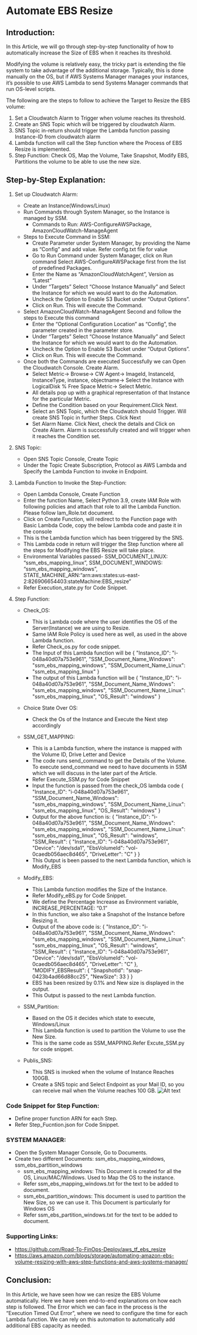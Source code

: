 # Automate EBS Resize
## Introduction:
In this Article, we will go through step-by-step functionality of how to automatically increase the Size of EBS when it reaches its threshold.

Modifying the volume is relatively easy, the tricky part is extending the file system to take advantage of the additional storage. Typically, this is done manually on the OS, but if AWS Systems Manager manages your instances, it’s possible to use AWS Lambda to send Systems Manager commands that run OS-level scripts.

The following are the steps to follow to achieve the Target to Resize the EBS volume:
1. Set a Cloudwatch Alarm to Trigger when volume reaches its threshold.
2. Create an SNS Topic which will be triggered by cloudwatch Alarm.
3. SNS Topic in-return should trigger the Lambda function passing Instance-ID from cloudwatch alarm
4. Lambda function will call the Step function where the Process of EBS Resize is implemented.
5. Step Function: Check OS, Map the Volume, Take Snapshot, Modify EBS, Partitions the volume to be able to use the new size.

## Step-by-Step Explanation:
1. Set up Cloudwatch Alarm:  
	* Create an Instance(Windows/Linux)
	* Run Commands through System Manager, so the Instance is managed by SSM.
		* Commands to Run: AWS-ConfigureAWSPackage, AmazonCloudWatch-ManageAgent
	* Steps to Execute Command in SSM:
		* Create Parameter under System Manager, by providing the Name as “Config” and add value. Refer config.txt file for value
		* Go to Run Command under System Manager, click on Run command Select AWS-ConfigureAWSPackage first from the list of predefined Packages.
		* Enter the Name as “AmazonCloudWatchAgent”, Version as “Latest”
		* Under “Targets” Select “Choose Instance Manually” and Select the Instance for which we would want to do the Automation.
		* Uncheck the Option to Enable S3 Bucket under “Output Options”. 
		* Click on Run. This will execute the Command.
	* Select AmazonCloudWatch-ManageAgent Second and follow the steps to Execute this command
		* Enter the “Optional Configuration Location” as “Config”, the parameter created in the parameter store.
		* Under “Targets” Select “Choose Instance Manually” and Select the Instance for which we would want to do the Automation.
		* Uncheck the Option to Enable S3 Bucket under “Output Options”. 
		* Click on Run. This will execute the Command.
	* Once both the Commands are executed Successfully we can Open the Cloudwatch Console. Create Alarm.
		* Select Metric-> Browse-> CW Agent-> ImageId, InstanceId, InstanceType, instance, objectname-> Select the Instance with LogicalDisk % Free Space Metric-> Select Metric.
		* All details pop up with a graphical representation of that Instance for the particular Metric.
		* Define the Condition based on your Requirement.Click Next.
		* Select an SNS Topic, which the Cloudwatch should Trigger. Will create SNS Topic in further Steps. Click Next
		* Set Alarm Name. Click Next, check the details and Click on Create Alarm. Alarm is successfully created and will trigger when it reaches the Condition set.

2. SNS Topic:
	* Open SNS Topic Console, Create Topic
	* Under the Topic Create Subscription, Protocol as AWS Lambda and Specify the Lambda Function to invoke in Endpoint.

3. Lambda Function to Invoke the Step-Function:
	* Open Lambda Console, Create Function
	* Enter the function Name, Select Python 3.9, create IAM Role with following policies and attach that role to all the Lambda Function. Please follow Iam_Role.txt document.
	* Click on Create Function, will redirect to the Function page with Basic Lambda Code, copy the below Lambda code and paste it in the console
	* This is the Lambda function which has been triggered by the SNS.
	* This Lambda code in return will trigger the Step function where all the steps for Modifying the EBS Resize will take place.
	* Environmental Variables passed- SSM_DOCUMENT_LINUX: “ssm_ebs_mapping_linux”, SSM_DOCUMENT_WINDOWS: “ssm_ebs_mapping_windows”, STATE_MACHINE_ARN:“arn:aws:states:us-east-2:826906654403:stateMachine:EBS_resize”
	* Refer Execution_state.py for Code Snippet.

4. Step Function:
	* Check_OS:
		* This is Lambda code where the user identifies the OS of the Server(Instance) we are using to Resize.
		* Same IAM Role Policy is used here as well, as used in the above Lambda function.
		* Refer Check_os.py for code snippet.
		* The Input of this Lambda function will be 
		{
  		  "Instance_ID": "i-048a40d07a753e961",
  		  "SSM_Document_Name_Windows": "ssm_ebs_mapping_windows",
		  "SSM_Document_Name_Linux": "ssm_ebs_mapping_linux"
		}
		* The output of this Lambda function will be 
		{
  		  "Instance_ID": "i-048a40d07a753e961",
  		  "SSM_Document_Name_Windows": "ssm_ebs_mapping_windows",
  		  "SSM_Document_Name_Linux": "ssm_ebs_mapping_linux",
    		  "OS_Result": "windows"
		}
	* Choice State Over OS:
		* Check the Os of the Instance and Execute the Next step accordingly
	* SSM_GET_MAPPING:
		* This is a Lambda function, where the instance is mapped with the Volume ID, Drive Letter and Device
		* The code runs send_command to get the Details of the Volume. To execute send_command we need to have documents in SSM which we will discuss in the later part of the Article.
		* Refer Execute_SSM.py for Code Snippet
		* Input the function is passed from the check_OS lambda code
		{
  		  "Instance_ID": "i-048a40d07a753e961",
  		  "SSM_Document_Name_Windows": "ssm_ebs_mapping_windows",
  		  "SSM_Document_Name_Linux": "ssm_ebs_mapping_linux",
  		  "OS_Result": "windows"
		}
		* Output for the above function is:
		{
		  "Instance_ID": "i-048a40d07a753e961",
		  "SSM_Document_Name_Windows": "ssm_ebs_mapping_windows",
		  "SSM_Document_Name_Linux": "ssm_ebs_mapping_linux",
		  "OS_Result": "windows",
		  "SSM_Result": {
		    "Instance_ID": "i-048a40d07a753e961",
		    "Device": "/dev/sda1",
		    "EbsVolumeId": "vol-0caedb056aec8d465",
		    "DriveLetter": "C"
		  }
		}
		* This Output is been passed to the next Lambda function, which is Modify_EBS

	* Modify_EBS:
		* This Lambda function modifies the Size of the Instance.
		* Refer Modify_eBS.py for Code Snippet.
		* We define the Percentage Increase as Environment variable, INCREASE_PERCENTAGE: “0.1”
		* In this function, we also take a Snapshot of the Instance before Resizing it.
		* Output of the above code is:
		{
		  "Instance_ID": "i-048a40d07a753e961",
		  "SSM_Document_Name_Windows": "ssm_ebs_mapping_windows",
		  "SSM_Document_Name_Linux": "ssm_ebs_mapping_linux",
		  "OS_Result": "windows",
		  "SSM_Result": {
		    "Instance_ID": "i-048a40d07a753e961",
		    "Device": "/dev/sda1",
		    "EbsVolumeId": "vol-0caedb056aec8d465",
		    "DriveLetter": "C"
		  },
		  "MODIFY_EBSResult": {
		    "SnapshotId": "snap-0423b4ad66d88cc25",
		    "NewSize": 33
		  }
		}
		* EBS has been resized by 0.1% and New size is displayed in the output.
		* This Output is passed to the next Lambda function.

	* SSM_Partition:
		* Based on the OS it decides which state to execute, Windows/Linux
		* This Lambda function is used to partition the Volume to use the New Size.
		* This is the same code as SSM_MAPPING.Refer Excute_SSM.py for code snippet.

	* Publis_SNS:
		* This SNS is invoked when the volume of Instance Reaches 100GB.
  		* Create a SNS topic and Select Endpoint as your Mail ID, so you can receive mail when the Volume reaches 100 GB.
![Alt text](step_function.png?raw=true)

### Code Snippet for Step Function:
* Define proper function ARN for each Step.
* Refer Step_Fucntion.json for Code Snippet.

### SYSTEM MANAGER:
* Open the System Manager Console, Go to Documents.
* Create two different Documents: ssm_ebs_mapping_windows, ssm_ebs_partition_windows
	* ssm_ebs_mapping_windows: This Document is created for all the OS, Linux/MAC/Windows. Used to Map the OS to the instance.
	* Refer ssm_ebs_mapping_windows.txt for the text to be added to document.
	* ssm_ebs_partition_windows: This document is used to partition the New Size, so we can use it. This Document is particularly for Windows OS
	* Refer ssm_ebs_partition_windows.txt for the text to be added to document.

### Supporting Links:
* https://github.com/Road-To-FinOps-Deploy/aws_tf_ebs_resize 
* https://aws.amazon.com/blogs/storage/automating-amazon-ebs-volume-resizing-with-aws-step-functions-and-aws-systems-manager/

## Conclusion:
In this Article, we have seen how we can resize the EBS Volume automatically. Here we have seen end-to-end explanations on how each step is followed. 
The Error which we can face in the process is the “Execution Timed Out Error”, where we need to configure the time for each Lambda function. We can rely on this automation to automatically add additional EBS capacity as needed.
